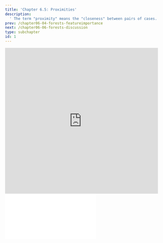 ```yaml
---
title: 'Chapter 6.5: Proximities'
description:
  ' The term "proximity" means the "closeness" between pairs of cases. Proximities are calculated for each pair of observations derived from random forests. You will find in this chapter that if two instances occupy the same terminal node through one tree, their proximity is increased by one.'
prev: /chapter06-04-forests-featureimportance
next: /chapter06-06-forests-discussion
type: subchapter
id: 1
---
```


<exercise id="1" title="Video Lecture">
<iframe width="100%" height="480" src="https://www.youtube.com/embed/RGa0Uc6ZbX4" frameborder="0" allow="accelerometer; autoplay; encrypted-media; gyroscope; picture-in-picture" allowfullscreen></iframe>
</exercise>


<exercise id="2" title="Slides">
<object data="pdfs/6/slides-forests-proximities.pdf" type="application/pdf" style="width:100%;height:480px">
    <embed src="pdfs/6/slides-forests-proximities.pdf" type="application/pdf" />
</object>
</exercise>
